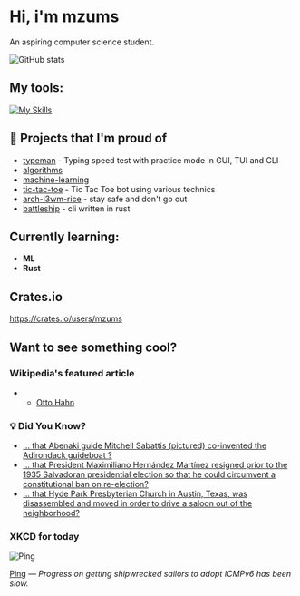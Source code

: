 # Hi, i'm mzums
An aspiring computer science student.  

![GitHub stats](https://github-readme-stats.vercel.app/api?username=mzums&show_icons=true&include_all_commits=true&theme=radical)

## My tools:
  
[![My Skills](https://skillicons.dev/icons?i=rust,python,pytorch,cpp,github,linux,arch,flutter&theme=dark)](https://skillicons.dev)

## 📌 Projects that I'm proud of
<!--PINNED:START-->
- [typeman](https://github.com/mzums/typeman) -  Typing speed test with practice mode in GUI, TUI and CLI 
- [algorithms](https://github.com/mzums/algorithms)
- [machine-learning](https://github.com/mzums/machine-learning)
- [tic-tac-toe](https://github.com/mzums/tic-tac-toe) - Tic Tac Toe bot using various technics
- [arch-i3wm-rice](https://github.com/mzums/arch-i3wm-rice) - stay safe and don't go out
- [battleship](https://github.com/mzums/battleship) - cli written in rust
<!--PINNED:END-->

## Currently learning:
- **ML**
- **Rust**

## Crates.io
https://crates.io/users/mzums

## Want to see something cool?

### Wikipedia's featured article
- <!--WIKI:START-->
  - [Otto Hahn](https://en.wikipedia.org/wiki/Otto_Hahn)
<!--WIKI:END-->

### 💡 Did You Know?
<!--DYK:START-->
  - [... that Abenaki guide Mitchell Sabattis (pictured) co-invented the Adirondack guideboat ?](https://en.wikipedia.org/wiki/Abenaki)
  - [... that President Maximiliano Hernández Martínez resigned prior to the 1935 Salvadoran presidential election so that he could circumvent a constitutional ban on re-election?](https://en.wikipedia.org/wiki/Maximiliano_Hern%C3%A1ndez_Mart%C3%ADnez)
  - [... that Hyde Park Presbyterian Church in Austin, Texas, was disassembled and moved in order to drive a saloon out of the neighborhood?](https://en.wikipedia.org/wiki/Hyde_Park_Presbyterian_Church_(Austin,_Texas))
<!--DYK:END-->

### XKCD for today
<!--XKCD:START-->
![Ping](https://imgs.xkcd.com/comics/ping.png)

[Ping](https://xkcd.com/3150) — *Progress on getting shipwrecked sailors to adopt ICMPv6 has been slow.*
<!--XKCD:END-->
